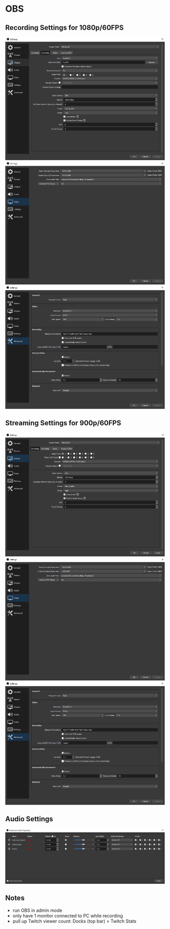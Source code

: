 # OBS

## Recording Settings for 1080p/60FPS
![](./images/output0.PNG)
![](./images/video.PNG)
![](./images/advanced.PNG)

## Streaming Settings for 900p/60FPS
![](./images/output-streaming.PNG)
![](./images/video-streaming.PNG)
![](./images/advanced.PNG)

## Audio Settings
![](./images/audio.PNG)

## Notes
- run OBS in admin mode
- only have 1 monitor connected to PC while recording
- pull up Twitch viewer count: Docks (top bar) > Twitch Stats
